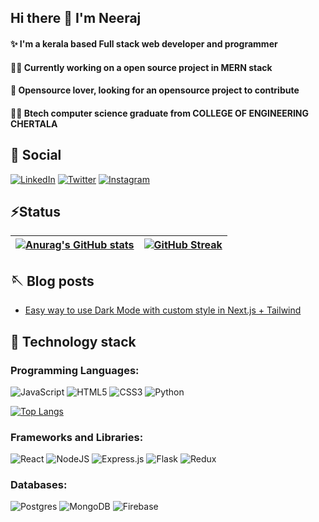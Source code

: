 ## Hi there 👋 I'm Neeraj

<!--
**neerajram30/neerajram30** is a ✨ _special_ ✨ repository because its `README.md` (this file) appears on your GitHub profile.

Here are some ideas to get you started:

- 🔭 I’m currently working on React...
- 🌱 I’m currently learning ...
- 👯 I’m looking to collaborate on ...
- 🤔 I’m looking for help with ...
- 💬 Ask me about ...
- 📫 How to reach me: ...
- 😄 Pronouns: ...
- ⚡ Fun fact: ...
-->
#### :sparkles: I'm a kerala based Full stack web developer and programmer
#### :man_technologist: Currently working on a open source project in MERN stack
#### :telescope: Opensource lover, looking for an opensource project to contribute 
#### :man_student: Btech computer science graduate from COLLEGE OF ENGINEERING CHERTALA

## :selfie: Social
[![LinkedIn][Linkedin]][linkedinurl] [![Twitter][Twitter]][twitter-url] [![Instagram][Instagram]][instagram-url]


## ⚡Status       



[![Anurag's GitHub stats](https://github-readme-stats.vercel.app/api?username=neerajram30&show_icons=true&theme=tokyonight)](https://github.com/anuraghazra/github-readme-stats)  | [![GitHub Streak](http://github-readme-streak-stats.herokuapp.com?user=neerajram30&theme=tokyonight)](https://git.io/streak-stats)
------------- | -------------

## :sewing_needle: Blog posts 

<!-- BLOG-POST-LIST:START -->
- [Easy way to use Dark Mode with custom style in Next.js + Tailwind](https://dev.to/neerajram30/how-to-customize-dark-mode-in-nexjs-tailwind-2pn8)
<!-- BLOG-POST-LIST:END -->

<!--[![Dev][Devto]][dev-url]-->



## :telescope: Technology stack
### Programming Languages:


![JavaScript](https://img.shields.io/badge/javascript-%23323330.svg?style=for-the-badge&logo=javascript&logoColor=%23F7DF1E) ![HTML5](https://img.shields.io/badge/html5-%23E34F26.svg?style=for-the-badge&logo=html5&logoColor=white) ![CSS3](https://img.shields.io/badge/css3-%231572B6.svg?style=for-the-badge&logo=css3&logoColor=white) ![Python](https://img.shields.io/badge/python-3670A0?style=for-the-badge&logo=python&logoColor=ffdd54) 

 [![Top Langs](https://github-readme-stats.vercel.app/api/top-langs/?username=neerajram30&layout=default&theme=tokyonight)](https://github.com/anuraghazra/github-readme-stats)


### Frameworks and Libraries:

![React](https://img.shields.io/badge/react-%2320232a.svg?style=for-the-badge&logo=react&logoColor=%2361DAFB) ![NodeJS](https://img.shields.io/badge/node.js-6DA55F?style=for-the-badge&logo=node.js&logoColor=white) ![Express.js](https://img.shields.io/badge/express.js-%23404d59.svg?style=for-the-badge&logo=express&logoColor=%2361DAFB) ![Flask](https://img.shields.io/badge/flask-%23000.svg?style=for-the-badge&logo=flask&logoColor=white) ![Redux](https://img.shields.io/badge/redux-%23593d88.svg?style=for-the-badge&logo=redux&logoColor=white)

### Databases:

![Postgres](https://img.shields.io/badge/postgres-%23316192.svg?style=for-the-badge&logo=postgresql&logoColor=white) ![MongoDB](https://img.shields.io/badge/MongoDB-%234ea94b.svg?style=for-the-badge&logo=mongodb&logoColor=white) ![Firebase](https://img.shields.io/badge/Firebase-039BE5?style=for-the-badge&logo=Firebase&logoColor=white)






[Devto]: https://img.shields.io/badge/dev.to-0A0A0A?style=for-the-badge&logo=dev.to&logoColor=white
[dev-url]: https://dev.to/neerajram30

[Linkedin]:https://img.shields.io/badge/linkedin-%230077B5.svg?style=for-the-badge&logo=linkedin&logoColor=white
[linkedinurl]:https://www.linkedin.com/in/neeraj-m-r-173b64216/

[Twitter]:https://img.shields.io/badge/Twitter-%231DA1F2.svg?style=for-the-badge&logo=Twitter&logoColor=white
[twitter-url]:https://twitter.com/neeraJramachaN2

[Instagram]: https://img.shields.io/badge/Instagram-%23E4405F.svg?style=for-the-badge&logo=Instagram&logoColor=white
[instagram-url]:https://www.instagram.com/neeraj_ramachandran/
